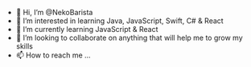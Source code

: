 - 👋 Hi, I’m @NekoBarista
- 👀 I’m interested in learning Java, JavaScript, Swift, C# & React
- 🌱 I’m currently learning JavaScript & React
- 💞️ I’m looking to collaborate on anything that will help me to grow my skills
- 📫 How to reach me ...

<!---
NekoBarista/NekoBarista is a ✨ special ✨ repository because its `README.md` (this file) appears on your GitHub profile.
You can click the Preview link to take a look at your changes.
--->
